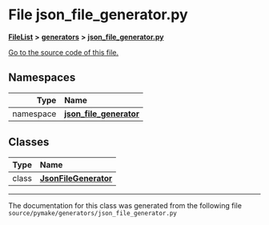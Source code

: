
# File json\_file\_generator.py



[**FileList**](files.md) **>** [**generators**](dir_37593b55cf35ebc86f5d534ab79306ef.md) **>** [**json\_file\_generator.py**](json__file__generator_8py.md)

[Go to the source code of this file.](json__file__generator_8py_source.md)












## Namespaces

| Type | Name |
| ---: | :--- |
| namespace | [**json\_file\_generator**](namespacepymake_1_1generators_1_1json__file__generator.md) <br> |

## Classes

| Type | Name |
| ---: | :--- |
| class | [**JsonFileGenerator**](classpymake_1_1generators_1_1json__file__generator_1_1JsonFileGenerator.md) <br> |














------------------------------
The documentation for this class was generated from the following file `source/pymake/generators/json_file_generator.py`